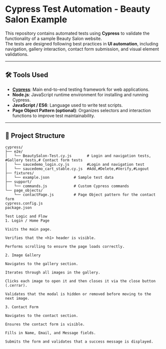 # Cypress Test Automation - Beauty Salon Example

This repository contains automated tests using **Cypress** to validate the functionality of a sample Beauty Salon website.  
The tests are designed following best practices in **UI automation**, including navigation, gallery interaction, contact form submission, and visual element validations.

---

## 🛠 Tools Used

- **[Cypress](https://www.cypress.io/)**: Main end-to-end testing framework for web applications.
- **Node.js**: JavaScript runtime environment for installing and running Cypress.
- **JavaScript / ES6**: Language used to write test scripts.
- **Page Object Pattern (optional)**: Organizes selectors and interaction functions to improve test maintainability.

---

## 📂 Project Structure

```plaintext
cypress/
├── e2e/
│   └── BeautySalon-Test.cy.js       # Login and navigation tests, #Gallery tests,# Contact form tests
│   └── saucedemo_login.cy.js        #Login and navigation test      
│   └── saucedemo_cart_stable.cy.js  #Add,#Delete,#Verify,#Logout        
├── fixtures/
│   └── example.json           # Sample test data
├── support/
│   └── commands.js            # Custom Cypress commands
└── page_objects/
    └── contactPage.js         # Page Object pattern for the contact form
cypress.config.js
package.json

Test Logic and Flow
1. Login / Home Page

Visits the main page.

Verifies that the <h1> header is visible.

Performs scrolling to ensure the page loads correctly.

2. Image Gallery

Navigates to the gallery section.

Iterates through all images in the gallery.

Clicks each image to open it and then closes it via the close button (.cerrar).

Validates that the modal is hidden or removed before moving to the next image.

3. Contact Form

Navigates to the contact section.

Ensures the contact form is visible.

Fills in Name, Email, and Message fields.

Submits the form and validates that a success message is displayed.
